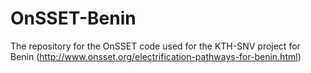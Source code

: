 # OnSSET-Benin
The repository for the OnSSET code used for the KTH-SNV project for Benin (http://www.onsset.org/electrification-pathways-for-benin.html)
